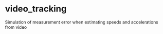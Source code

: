 # video_tracking
Simulation of measurement error when estimating speeds and accelerations from video

